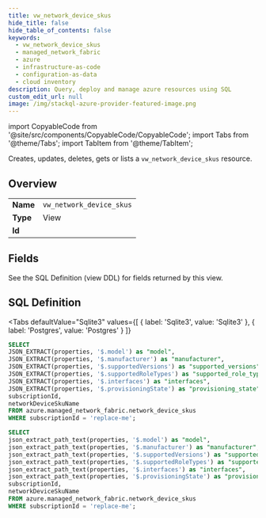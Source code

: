 ```yaml
--- 
title: vw_network_device_skus
hide_title: false
hide_table_of_contents: false
keywords:
  - vw_network_device_skus
  - managed_network_fabric
  - azure
  - infrastructure-as-code
  - configuration-as-data
  - cloud inventory
description: Query, deploy and manage azure resources using SQL
custom_edit_url: null
image: /img/stackql-azure-provider-featured-image.png
---
```


import CopyableCode from '@site/src/components/CopyableCode/CopyableCode';
import Tabs from '@theme/Tabs';
import TabItem from '@theme/TabItem';

Creates, updates, deletes, gets or lists a <code>vw_network_device_skus</code> resource.

## Overview
<table><tbody>
<tr><td><b>Name</b></td><td><code>vw_network_device_skus</code></td></tr>
<tr><td><b>Type</b></td><td>View</td></tr>
<tr><td><b>Id</b></td><td><CopyableCode code="azure.managed_network_fabric.vw_network_device_skus" /></td></tr>
</tbody></table>

## Fields

See the SQL Definition (view DDL) for fields returned by this view.

## SQL Definition

<Tabs
defaultValue="Sqlite3"
values={[
{ label: 'Sqlite3', value: 'Sqlite3' },
{ label: 'Postgres', value: 'Postgres' }
]}
>
<TabItem value="Sqlite3">

```sql
SELECT
JSON_EXTRACT(properties, '$.model') as "model",
JSON_EXTRACT(properties, '$.manufacturer') as "manufacturer",
JSON_EXTRACT(properties, '$.supportedVersions') as "supported_versions",
JSON_EXTRACT(properties, '$.supportedRoleTypes') as "supported_role_types",
JSON_EXTRACT(properties, '$.interfaces') as "interfaces",
JSON_EXTRACT(properties, '$.provisioningState') as "provisioning_state",
subscriptionId,
networkDeviceSkuName
FROM azure.managed_network_fabric.network_device_skus
WHERE subscriptionId = 'replace-me';
```

</TabItem>
<TabItem value="Postgres">

```sql
SELECT
json_extract_path_text(properties, '$.model') as "model",
json_extract_path_text(properties, '$.manufacturer') as "manufacturer",
json_extract_path_text(properties, '$.supportedVersions') as "supported_versions",
json_extract_path_text(properties, '$.supportedRoleTypes') as "supported_role_types",
json_extract_path_text(properties, '$.interfaces') as "interfaces",
json_extract_path_text(properties, '$.provisioningState') as "provisioning_state",
subscriptionId,
networkDeviceSkuName
FROM azure.managed_network_fabric.network_device_skus
WHERE subscriptionId = 'replace-me';
```

</TabItem>
</Tabs>
